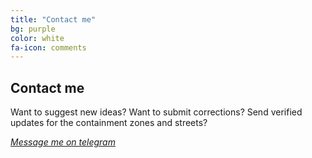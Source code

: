 ```yaml
---
title: "Contact me"
bg: purple
color: white
fa-icon: comments
---
```


## Contact me

Want to suggest new ideas?
Want to submit corrections?
Send verified updates for the containment zones and streets?

<i class="fab fa-telegram fa-stack-2x fa-inverse" aria-hidden="true"> <a href="https://t.me/elseasama">Message me on telegram</a></i>
